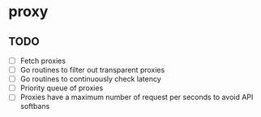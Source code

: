 # proxy

## TODO

- [ ] Fetch proxies
- [ ] Go routines to filter out transparent proxies
- [ ] Go routines to continuously check latency
- [ ] Priority queue of proxies
- [ ] Proxies have a maximum number of request per seconds to avoid API softbans
